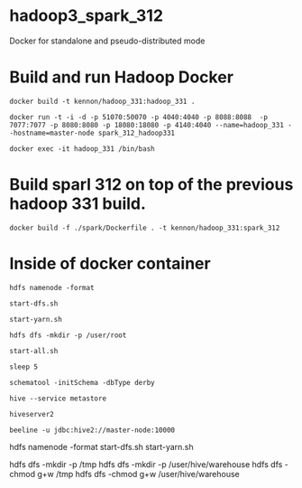 # hadoop3_spark_312

Docker for standalone and pseudo-distributed mode

# Build and run Hadoop Docker

`docker build -t kennon/hadoop_331:hadoop_331 .`

`docker run -t -i -d -p 51070:50070 -p 4040:4040 -p 8088:8088  -p 7077:7077 -p 8080:8080 -p 18080:18080 -p 4140:4040 --name=hadoop_331 --hostname=master-node spark_312_hadoop331`

`docker exec -it hadoop_331 /bin/bash`

# Build sparl 312 on top of the previous hadoop 331 build.

`docker build -f ./spark/Dockerfile . -t kennon/hadoop_331:spark_312`

# Inside of docker container

`hdfs namenode -format`

`start-dfs.sh`

`start-yarn.sh`

`hdfs dfs -mkdir -p /user/root`

`start-all.sh` 

`sleep 5`


`schematool -initSchema -dbType derby`

`hive --service metastore`

`hiveserver2`

`beeline -u jdbc:hive2://master-node:10000`

hdfs namenode -format
start-dfs.sh
start-yarn.sh

hdfs dfs -mkdir -p /tmp
hdfs dfs -mkdir -p /user/hive/warehouse
hdfs dfs -chmod g+w /tmp
hdfs dfs -chmod g+w /user/hive/warehouse
